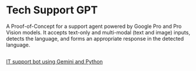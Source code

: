 # Tech Support GPT
A Proof-of-Concept for a support agent powered by Google Pro and Pro Vision models. It accepts text-only and multi-modal (text and image) inputs, detects the language, and forms an appropriate response in the detected language.

##
[IT support bot using Gemini and Python](https://pub.towardsai.net/get-started-with-google-gemini-pro-using-python-in-5-minutes-00700244f58a)